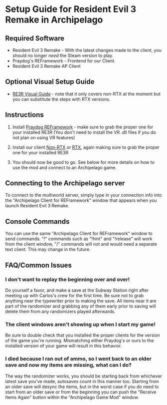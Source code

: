 # Setup Guide for Resident Evil 3 Remake in Archipelago

## Required Software
- Resident Evil 3 Remake - With the latest changes made to the client, you should no longer *need* the Steam version to play.
- Praydog's REFramework - Frontend for our Client.
- Resident Evil 3 Remake AP Client 

## Optional Visual Setup Guide
- [RE3R Visual Guide](https://therealsolidussnake.github.io/RE3R_AP_SetupGuide) - note that it only covers non-RTX at the moment but you can substitute
the steps with RTX versions.

## Instructions

1. Install [Praydog REFramework](https://github.com/praydog/REFramework/releases) - make sure to grab the proper one for your installed RE3R
(You don't need to install the VR .dll files if you do not plan on using VR features)

2. Install our client [Non-RTX](https://github.com/TheRealSolidusSnake/RE3R_Non-RTX_AP_Client/releases) or
[RTX](https://github.com/TheRealSolidusSnake/RE3R_RTX_AP_Client/releases), again making sure to grab the proper one for your installed RE3R

3. You should now be good to go. See below for more details on how to use the mod and connect to an Archipelago game.

## Connecting to the Archipelago server

To connect to the multiworld server, simply type in your connection info into the "Archipelago Client for REFramework" window that appears
when you launch Resident Evil 3 Remake.

## Console Commands

You can use the same "Archipelago Client for REFramework" window to send commands.
"!" commands such as "!hint" and "!release" will work from the client window, "/" commands will not and would need a separate text client.
This may change in the future.

## FAQ/Common Issues

### I don't want to replay the beginning over and over!
Do yourself a favor, and make a save at the Subway Station right after meeting up with Carlos's crew for the first time.
Be sure not to grab anything near the typewriter prior to making the save. All items near it are part of the randomizer and grabbing any of
them early prior to saving will delete them from any randomizers played afterwards.

### The client windows aren't showing up when I start my game!
Be sure to double check that you installed the proper clients for the version of the game you're running. Mismatching either Praydog's or ours
to the installed version of your game will result in this behavior.

### I died because I ran out of ammo, so I went back to an older save and now my items are missing, what can I do?
The way the randomizer works, you should be starting back from whichever latest save you've made, autosaves count in this manner too. 
Starting from an older save will desync the items, but in the worst case if you do need to start from an older save or from the beginning you
can push the "Receive Items Again" button within the "Archipelago Game Mod" window.

